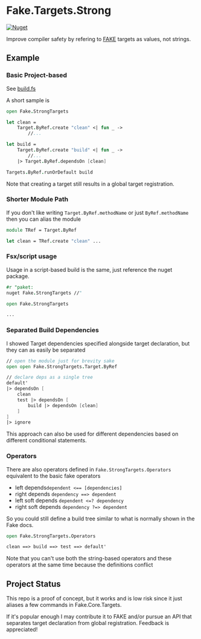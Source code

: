 
# Fake.Targets.Strong
[![Nuget](https://img.shields.io/nuget/v/Fake.StrongTargets)](https://www.nuget.org/packages/Fake.StrongTargets/)

Improve compiler safety by refering to [FAKE](https://fake.build/) targets as values, not strings.

## Example

### Basic Project-based

See [build.fs](./build.fs)

A short sample is
```fsharp
open Fake.StrongTargets

let clean = 
    Target.ByRef.create "clean" <| fun _ ->
        //...

let build = 
    Target.ByRef.create "build" <| fun _ ->
        //...
    |> Target.ByRef.dependsOn [clean]

Targets.ByRef.runOrDefault build
```

Note that creating a target still results in a global target registration.

### Shorter Module Path

If you don't like writing `Target.ByRef.methodName` or just `ByRef.methodName` then you can alias the module

```fsharp
module TRef = Target.ByRef

let clean = TRef.create "clean" ...
```

### Fsx/script usage

Usage in a script-based build is the same, just reference the nuget package.

```fsharp
#r "paket:
nuget Fake.StrongTargets //"

open Fake.StrongTargets

...
```

### Separated Build Dependencies

I showed Target dependencies specified alongside target declaration, but they can as easily be separated
```fsharp
// open the module just for brevity sake
open open Fake.StrongTargets.Target.ByRef 

// declare deps as a single tree
default' 
|> dependsOn [
    clean
    test |> dependsOn [
        build |> dependsOn [clean]
    ]
] 
|> ignore
```

This approach can also be used for different dependencies based on different conditional statements.

### Operators

There are also operators defined in `Fake.StrongTargets.Operators` equivalent to the basic fake operators
- left depends`dependent <== [dependencies]`
- right depends `dependency ==> dependent`
- left soft depends `dependent <=? dependency`
- right soft depends `dependency ?=> dependent`

So you could still define a build tree similar to what is normally shown in the Fake docs.
```fsharp
open Fake.StrongTargets.Operators

clean ==> build ==> test ==> default'
```

Note that you can't use both the string-based operators and these operators at the same time because the definitions conflict

## Project Status

This repo is a proof of concept, but it works and is low risk since it just aliases a few commands in Fake.Core.Targets.

If it's popular enough I may contribute it to FAKE and/or pursue an API that separates target declaration from global registration.
Feedback is appreciated!